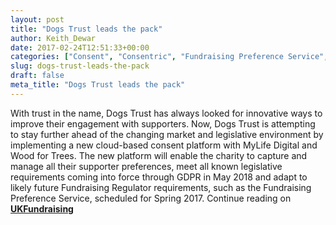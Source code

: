 ```yaml
---
layout: post
title: "Dogs Trust leads the pack"
author: Keith_Dewar
date: 2017-02-24T12:51:33+00:00
categories: ["Consent", "Consentric", "Fundraising Preference Service", "GDPR", "MyLife Digital", "Opinions", "Wood for Trees"]
slug: dogs-trust-leads-the-pack
draft: false
meta_title: "Dogs Trust leads the pack"
---
```


With trust in the name, Dogs Trust has always looked for innovative ways to improve their engagement with supporters. Now, Dogs Trust is attempting to stay further ahead of the changing market and legislative environment by implementing a new cloud-based consent platform with MyLife Digital and Wood for Trees. The new platform will enable the charity to capture and manage all their supporter preferences, meet all known legislative requirements coming into force through GDPR in May 2018 and adapt to likely future Fundraising Regulator requirements, such as the Fundraising Preference Service, scheduled for Spring 2017. Continue reading on **[UKFundraising](https://fundraising.co.uk/2017/02/28/dogs-trust-introduces-consent-platform-to-capture-supporter-preferences/#.WMpcwXTyhTY)**
